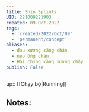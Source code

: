 ```yaml
---
title: Shin Splints
UID: 221009221903
created: 09-Oct-2022
tags:
  - 'created/2022/Oct/09'
  - 'permanent/concept'
aliases:
  - đau xương cẳng chân
  - nẹp ống chân
  - Hội chứng căng xương chày
publish: False
---
```

up:: [[Chạy bộ|Running]]
## Notes:




